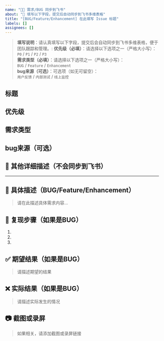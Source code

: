```yaml
---
name: "🐛✨ 需求/BUG 同步到飞书"
about: "📝 填写以下字段，提交后自动同步到飞书多维表格"
title: "[BUG/Feature/Enhancement] 在此填写 Issue 标题"
labels: []
assignees: []
---
```

> **填写说明**：请认真填写以下字段，提交后会自动同步到飞书多维表格，便于团队跟踪和管理。:
> **优先级（必填）**：请选择以下选项之一（严格大小写）：  
> `P0` / `P1` / `P2` / `P3`  
> **需求类型（必填）**：请选择以下选项之一（严格大小写）：  
> `BUG` / `Feature` / `Enhancement`  
> **bug来源（可选）**：可选项（如无可留空）：  
> `用户反馈` / `内部测试` / `线上监控`

## 标题



## 优先级  



## 需求类型  



## bug来源（可选）  



## 📖 其他详细描述（不会同步到飞书）
---
## 📝 具体描述（BUG/Feature/Enhancement）
> 请在此描述具体需求内容...


## 🔄 复现步骤（如果是BUG）
1. 
2. 
3. 

## ✅ 期望结果（如果是BUG）
> 请描述期望的结果

## ❌ 实际结果（如果是BUG）
> 请描述实际发生的情况

## 📷 截图或录屏
> 如果相关，请添加截图或录屏链接

